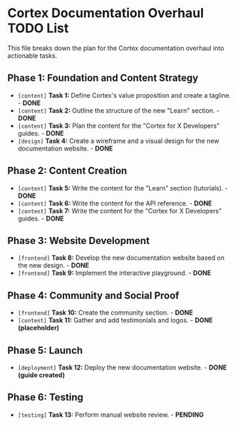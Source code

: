 # Cortex Documentation Overhaul TODO List

This file breaks down the plan for the Cortex documentation overhaul into actionable tasks.

## Phase 1: Foundation and Content Strategy

*   `[content]` **Task 1:** Define Cortex's value proposition and create a tagline. - **DONE**
*   `[content]` **Task 2:** Outline the structure of the new "Learn" section. - **DONE**
*   `[content]` **Task 3:** Plan the content for the "Cortex for X Developers" guides. - **DONE**
*   `[design]` **Task 4:** Create a wireframe and a visual design for the new documentation website. - **DONE**

## Phase 2: Content Creation

*   `[content]` **Task 5:** Write the content for the "Learn" section (tutorials). - **DONE**
*   `[content]` **Task 6:** Write the content for the API reference. - **DONE**
*   `[content]` **Task 7:** Write the content for the "Cortex for X Developers" guides. - **DONE**

## Phase 3: Website Development

*   `[frontend]` **Task 8:** Develop the new documentation website based on the new design. - **DONE**
*   `[frontend]` **Task 9:** Implement the interactive playground. - **DONE**

## Phase 4: Community and Social Proof

*   `[frontend]` **Task 10:** Create the community section. - **DONE**
*   `[content]` **Task 11:** Gather and add testimonials and logos. - **DONE (placeholder)**

## Phase 5: Launch

*   `[deployment]` **Task 12:** Deploy the new documentation website. - **DONE (guide created)**

## Phase 6: Testing

*   `[testing]` **Task 13:** Perform manual website review. - **PENDING**
